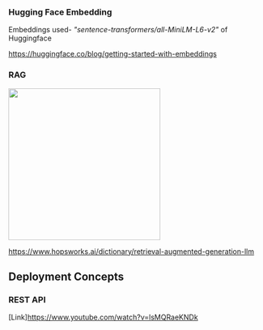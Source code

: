 ### Hugging Face Embedding

Embeddings used- *"sentence-transformers/all-MiniLM-L6-v2"* of Huggingface

https://huggingface.co/blog/getting-started-with-embeddings 

### RAG

<img src= "https://github.com/AGAMPANDEYY/Documentation_LLM/assets/94832116/e63a79c1-8fe0-42c7-b8f1-841b17b2d99a" width=300 >

https://www.hopsworks.ai/dictionary/retrieval-augmented-generation-llm

## Deployment Concepts

### REST API 

[Link]https://www.youtube.com/watch?v=lsMQRaeKNDk 

